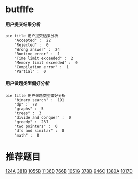 # butflfe

<!-- tabs:start -->



#### **用户提交结果分析**

```mermaid
pie title 用户提交结果分析
    "Accepted" :  22
    "Rejected" :  0
    "Wrong answer" :  24
    "Runtime error" :  1
    "Time limit exceeded" :  2
    "Memory limit exceeded" :  0
    "Compilation error" :  1
    "Partial" :  0
```

#### **用户做题类型偏好分析**

```mermaid
pie title 用户做题类型偏好分析
    "binary search" :  191
    "dp" :  78
    "graphs" :  5
    "trees" :  3
    "divide and conquer" :  0
    "greedy" :  237
    "two pointers" :  0
    "dfs and similar" :  8
    "math" :  8
```



<!-- tabs:end -->
# 推荐题目
[124A](https://codeforces.com/contest/124/problem/A)
[381B](https://codeforces.com/contest/381/problem/B)
[1055B](https://codeforces.com/contest/1055/problem/B)
[1136D](https://codeforces.com/contest/1136/problem/D)
[766B](https://codeforces.com/contest/766/problem/B)
[1051G](https://codeforces.com/contest/1051/problem/G)
[378B](https://codeforces.com/contest/378/problem/B)
[946C](https://codeforces.com/contest/946/problem/C)
[1380A](https://codeforces.com/contest/1380/problem/A)
[1017D](https://codeforces.com/contest/1017/problem/D)
